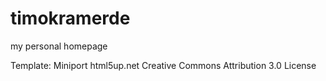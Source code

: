 timokramerde
============

my personal homepage

Template: 	Miniport html5up.net
			Creative Commons Attribution 3.0 License
